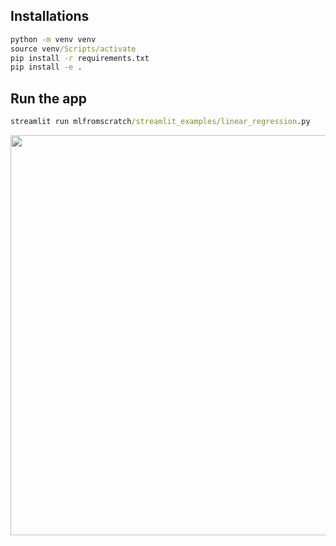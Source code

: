 ## Installations

```cmd
python -m venv venv
source venv/Scripts/activate
pip install -r requirements.txt
pip install -e .
```

## Run the app

```cmd
streamlit run mlfromscratch/streamlit_examples/linear_regression.py
```

<p align="center">
    <img src="img/streamlit-linear_regression-2022-11-25-23-11-14.gif" width="640"\>
</p>
